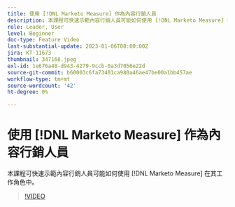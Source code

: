 ```yaml
---
title: 使用 [!DNL Marketo Measure] 作為內容行銷人員
description: 本課程可快速示範內容行銷人員可能如何使用 [!DNL Marketo Measure] 在其工作角色中。
role: Leader, User
level: Beginner
doc-type: Feature Video
last-substantial-update: 2023-01-06T00:00:00Z
jira: KT-11673
thumbnail: 347168.jpeg
exl-id: 1e676a48-d943-4279-9ccb-0a3d7056e22d
source-git-commit: b60003c6fa73401ca980a46ae47be00a1bb457ae
workflow-type: tm+mt
source-wordcount: '42'
ht-degree: 0%

---
```


# 使用 [!DNL Marketo Measure] 作為內容行銷人員

本課程可快速示範內容行銷人員可能如何使用 [!DNL Marketo Measure] 在其工作角色中。

>[!VIDEO](https://video.tv.adobe.com/v/347168/?quality=12&learn=on)
